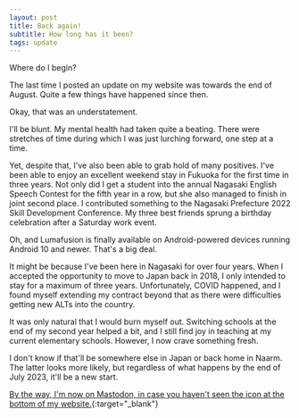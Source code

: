 ```yaml
---
layout: post
title: Back again!
subtitle: How long has it been?
tags: update
---
```


Where do I begin?

The last time I posted an update on my website was towards the end of August. Quite a few things have happened since then.

Okay, that was an understatement.

I'll be blunt. My mental health had taken quite a beating. There were stretches of time during which I was just lurching forward, one step at a time.

Yet, despite that, I've also been able to grab hold of many positives. I've been able to enjoy an excellent weekend stay in Fukuoka for the first time in three years. Not only did I get a student into the annual Nagasaki English Speech Contest for the fifth year in a row, but she also managed to finish in joint second place. I contributed something to the Nagasaki Prefecture 2022 Skill Development Conference. My three best friends sprung a birthday celebration after a Saturday work event.

Oh, and Lumafusion is finally available on Android-powered devices running Android 10 and newer. That's a big deal.

It might be because I've been here in Nagasaki for over four years. When I accepted the opportunity to move to Japan back in 2018, I only intended to stay for a maximum of three years. Unfortunately, COVID happened, and I found myself extending my contract beyond that as there were difficulties getting new ALTs into the country.

It was only natural that I would burn myself out. Switching schools at the end of my second year helped a bit, and I still find joy in teaching at my current elementary schools. However, I now crave something fresh.

I don't know if that'll be somewhere else in Japan or back home in Naarm. The latter looks more likely, but regardless of what happens by the end of July 2023, it'll be a new start.

[By the way, I'm now on Mastodon, in case you haven't seen the icon at the bottom of my website.](https://aus.social/@RBurn_Ave_Zach/109549544782060144){:target="_blank"}
